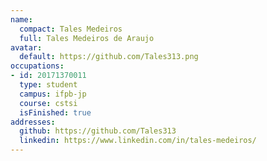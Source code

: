 ```yaml
---
name:
  compact: Tales Medeiros
  full: Tales Medeiros de Araujo
avatar:
  default: https://github.com/Tales313.png
occupations:
- id: 20171370011
  type: student
  campus: ifpb-jp
  course: cstsi
  isFinished: true
addresses:
  github: https://github.com/Tales313
  linkedin: https://www.linkedin.com/in/tales-medeiros/
---
```

